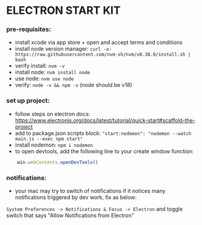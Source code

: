 # ELECTRON START KIT

### pre-requisites:

- install xcode via app store + open and accept terms and conditions
- install node version manager: `curl -o- https://raw.githubusercontent.com/nvm-sh/nvm/v0.38.0/install.sh | bash`
- verify install: `nvm -v`
- install node: `nvm install node`
- use node: `nvm use node`
- verify: `node -v && npm -v` (node should be v18)

### set up project:

- follow steps on electron docs: https://www.electronjs.org/docs/latest/tutorial/quick-start#scaffold-the-project
- add to package.json scripts block: `"start:nodemon": "nodemon --watch main.js --exec npm start"`
- install nodemon: `npm i nodemon`
- to open devtools, add the following line to your create window function: 

```js
    win.webContents.openDevTools()
```

### notifications:

- your mac may try to switch of notifications if it notices many notifications triggered by dev work, fix as below:

`System Preferences -> Notifications & Focus -> Electron` and toggle switch that says "Allow Notifications from Electron" 

